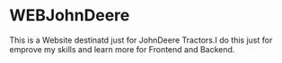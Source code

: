 # WEBJohnDeere
This is a Website destinatd just for JohnDeere Tractors.I do this just for emprove my skills and learn more for Frontend and Backend. 